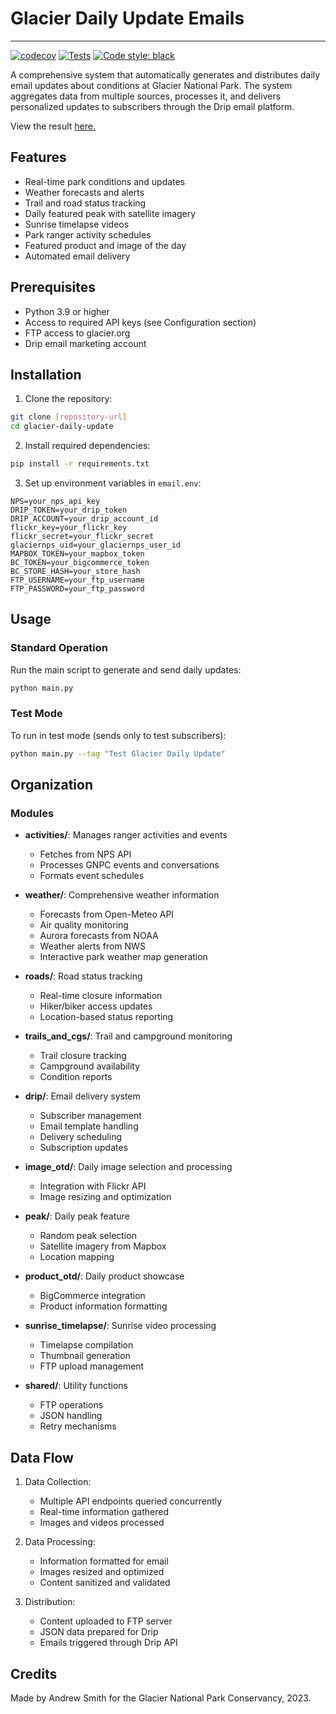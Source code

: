 # Glacier Daily Update Emails

---

[![codecov](https://codecov.io/github/amerorchis/glacier_daily/graph/badge.svg?token=JS85YV7E68)](https://codecov.io/github/amerorchis/glacier_daily) [![Tests](https://github.com/amerorchis/glacier_daily/actions/workflows/tests.yml/badge.svg)](https://github.com/amerorchis/glacier_daily/actions/workflows/tests.yml) [![Code style: black](https://img.shields.io/badge/code%20style-black-000000.svg)](https://github.com/psf/black)

A comprehensive system that automatically generates and distributes daily email updates about conditions at Glacier National Park. The system aggregates data from multiple sources, processes it, and delivers personalized updates to subscribers through the Drip email platform.

View the result [here.](https://glacier.org/glacier-daily-updates-signup/#iFrame1)

## Features

- Real-time park conditions and updates
- Weather forecasts and alerts
- Trail and road status tracking
- Daily featured peak with satellite imagery
- Sunrise timelapse videos
- Park ranger activity schedules
- Featured product and image of the day
- Automated email delivery

## Prerequisites

- Python 3.9 or higher
- Access to required API keys (see Configuration section)
- FTP access to glacier.org
- Drip email marketing account

## Installation

1. Clone the repository:

```bash
git clone [repository-url]
cd glacier-daily-update
```

2. Install required dependencies:

```bash
pip install -r requirements.txt
```

3. Set up environment variables in `email.env`:

```
NPS=your_nps_api_key
DRIP_TOKEN=your_drip_token
DRIP_ACCOUNT=your_drip_account_id
flickr_key=your_flickr_key
flickr_secret=your_flickr_secret
glaciernps_uid=your_glaciernps_user_id
MAPBOX_TOKEN=your_mapbox_token
BC_TOKEN=your_bigcommerce_token
BC_STORE_HASH=your_store_hash
FTP_USERNAME=your_ftp_username
FTP_PASSWORD=your_ftp_password
```

## Usage

### Standard Operation

Run the main script to generate and send daily updates:

```bash
python main.py
```

### Test Mode

To run in test mode (sends only to test subscribers):

```bash
python main.py --tag "Test Glacier Daily Update"
```

## Organization

### Modules

- **activities/**: Manages ranger activities and events

  - Fetches from NPS API
  - Processes GNPC events and conversations
  - Formats event schedules
- **weather/**: Comprehensive weather information

  - Forecasts from Open-Meteo API
  - Air quality monitoring
  - Aurora forecasts from NOAA
  - Weather alerts from NWS
  - Interactive park weather map generation
- **roads/**: Road status tracking

  - Real-time closure information
  - Hiker/biker access updates
  - Location-based status reporting
- **trails_and_cgs/**: Trail and campground monitoring

  - Trail closure tracking
  - Campground availability
  - Condition reports
- **drip/**: Email delivery system

  - Subscriber management
  - Email template handling
  - Delivery scheduling
  - Subscription updates
- **image_otd/**: Daily image selection and processing

  - Integration with Flickr API
  - Image resizing and optimization
- **peak/**: Daily peak feature

  - Random peak selection
  - Satellite imagery from Mapbox
  - Location mapping
- **product_otd/**: Daily product showcase

  - BigCommerce integration
  - Product information formatting
- **sunrise_timelapse/**: Sunrise video processing

  - Timelapse compilation
  - Thumbnail generation
  - FTP upload management
- **shared/**: Utility functions

  - FTP operations
  - JSON handling
  - Retry mechanisms

## Data Flow

1. Data Collection:

   - Multiple API endpoints queried concurrently
   - Real-time information gathered
   - Images and videos processed
2. Data Processing:

   - Information formatted for email
   - Images resized and optimized
   - Content sanitized and validated
3. Distribution:

   - Content uploaded to FTP server
   - JSON data prepared for Drip
   - Emails triggered through Drip API

## Credits

Made by Andrew Smith for the Glacier National Park Conservancy, 2023.
